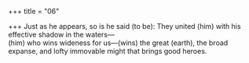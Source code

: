 +++
title = "06"

+++
Just as he appears, so is he said (to be): They united (him) with his  effective shadow in the waters—  
(him) who wins wideness for us—(wins) the great (earth), the broad  expanse, and lofty immovable might that brings good heroes.  